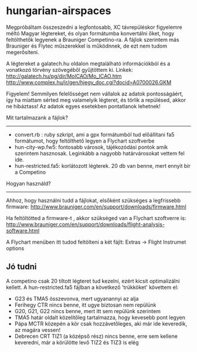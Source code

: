 hungarian-airspaces
===================
Megpróbáltam összeszedni a legfontosabb, XC távrepüléskor figyelemre méltó Magyar légtereket, és olyan formátumba konvertálni őket,
hogy feltölthetők legyenek a Brauniger Competino-ra. A fájlok szerintem más Brauniger és Flytec műszerekkel is működnnek, de ezt nem 
tudom megerősíteni.

A légtereket a galatech.hu oldalon megtalálható információkból és a vonatkozó törvény szövegéből gyűjtöttem ki. Linkek:
http://galatech.hu/pg/dir/MoICAO/Mo_ICAO.htm
http://www.complex.hu/jr/gen/hjegy_doc.cgi?docid=A0700026.GKM

Figyelem! Semmilyen felelősséget nem vállalok az adatok pontosságáért, így ha miattam sérted meg valamelyik légteret, és törlik a repülésed, akkor ne hibáztass! Az adatok egyes esetekben pontatlanok lehetnek!
   

Mit tartalmazank a fájlok?
__________________________
* convert.rb : ruby szkript, ami a gpx formátumból tud előállítani fa5 formátumot, hogy feltölthető legyen a Flychart szoftverbe
* hun-city-wp.fw5: fontosabb városok, tájékozódási pontok amik szerintem hasznosak. Leginkább a nagyobb határvárosokat vettem fel ide.
* hun-restricted.fa5: korlátozott légterek. 20 db van benne, mert ennyit bír a Competino

Hogyan használd?
________________ 
Ahhoz, hogy használni tudd a fájlokat, elsőként szükséges a legfrissebb firmware:
http://www.brauniger.com/en/support/downloads/firmware.html

Ha feltöltötted a firmware-t , akkor szükséged van a Flychart szoftverre is:
http://www.brauniger.com/en/support/downloads/flight-analysis-software.html

A Flychart menüben itt tudod feltölteni a két fájlt:
Extras -> Flight Instrumet options

Jó tudni
--------
A competino csak 20 tiltott légteret tud kezelni, ezért kicsit optimalizálni kellett. A hun-restricted.fa5 fájlban a következő 'trükköket' követtem el:
* G23 és TMA5 összevonva, mert ugyanannyi az alja
* Ferihegy CTR nincs benne, itt ugye biztosan nem repülünk
* G20, G21, G22 nincs benne, mert itt sem repülünk szerintem
* TMA5 határ oldalt közelítőleg tartalmazza, hogy kevesebb pont legyen
* Pápa MCTR közepén a kör csak hozzávetőleges, aki már ide keveredik, az magára vessen!
* Debrecen CRT TIZ1 (a középső rész) nincs benne, erre sem kellene keveredni, már a körülötte levő TIZ2 és TIZ3 is elég
 
